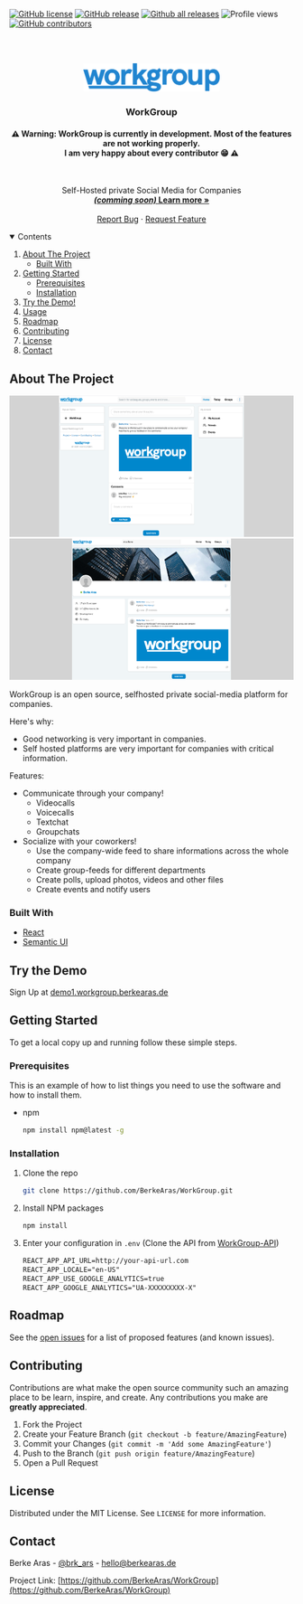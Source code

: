 [![GitHub license](https://img.shields.io/github/license/Naereen/StrapDown.js.svg)](https://github.com/BerkeAras/WorkGroup/blob/master/LICENSE)
[![GitHub release](https://img.shields.io/github/release/Naereen/StrapDown.js.svg)](https://github.com/BerkeAras/WorkGroup/releases/)
[![Github all releases](https://img.shields.io/github/downloads/Naereen/StrapDown.js/total.svg)](https://github.com/BerkeAras/WorkGroup/releases/)
![Profile views](https://gpvc.arturio.dev/BerkeAras)
[![GitHub contributors](https://img.shields.io/github/contributors/Naereen/StrapDown.js.svg)](https://GitHub.com/BerkeAras/WorkGroup/graphs/contributors/)

<!-- PROJECT LOGO -->

<br /><br />

<p align="center">
  <a href="https://github.com/othneildrew/Best-README-Template">
    <img src="https://raw.githubusercontent.com/BerkeAras/WorkGroup/main/src/static/logo.svg" alt="Logo" height="50">
  </a>

  <h3 align="center">WorkGroup</h3>

  <h4 align="center">⚠️ Warning: WorkGroup is currently in development. Most of the features are not working properly.<br><b>I am very happy about every contributor 😁</b> ⚠️</h4><br>

  <p align="center">
    Self-Hosted private Social Media for Companies
    <br />
    <a href="https://workgroup.berkearas.de/" target="_blank"><strong><i>(comming soon)</i> Learn more »</strong></a>
    <br />
    <br />
    <a href="https://github.com/BerkeAras/WorkGroup/issues/new?assignees=&labels=bug&template=bug_report.md&title=%5BBUG%5D%3A+">Report Bug</a>
    ·
    <a href="https://github.com/BerkeAras/WorkGroup/issues/new?assignees=&labels=feature+request&template=feature_request.md&title=%5BFEAT%5D%3A+">Request Feature</a>
  </p>
</p>

<!-- TABLE OF CONTENTS -->
<details open="open">
  <summary>Contents</summary>
  <ol>
    <li>
      <a href="#about-the-project">About The Project</a>
      <ul>
        <li><a href="#built-with">Built With</a></li>
      </ul>
    </li>
    <li>
      <a href="#getting-started">Getting Started</a>
      <ul>
        <li><a href="#prerequisites">Prerequisites</a></li>
        <li><a href="#installation">Installation</a></li>
      </ul>
    </li>
    <li><a href="#try-the-demo">Try the Demo!</a></li>
    <li><a href="#usage">Usage</a></li>
    <li><a href="#roadmap">Roadmap</a></li>
    <li><a href="#contributing">Contributing</a></li>
    <li><a href="#license">License</a></li>
    <li><a href="#contact">Contact</a></li>
  </ol>
</details>

<!-- ABOUT THE PROJECT -->

## About The Project

<img src=".github/screenshot_1.png" style="width:100%;background:lightgrey;height:250px;object-fit:contain;">
<img src=".github/screenshot_2.png" style="width:100%;background:lightgrey;height:250px;object-fit:contain;">

WorkGroup is an open source, selfhosted private social-media platform for companies.

Here's why:

-   Good networking is very important in companies.
-   Self hosted platforms are very important for companies with critical information.

Features:

- Communicate through your company!
    -   Videocalls
    -   Voicecalls
    -   Textchat
    -   Groupchats
- Socialize with your coworkers!
    -   Use the company-wide feed to share informations across the whole company
    -   Create group-feeds for different departments
    -   Create polls, upload photos, videos and other files
    -   Create events and notify users

### Built With

-   [React](https://reactjs.org/)
-   [Semantic UI](https://semantic-ui.com/)


<!-- Try the Demo -->
## Try the Demo

Sign Up at [demo1.workgroup.berkearas.de](https://demo1.workgroup.berkearas.de/)

<!-- GETTING STARTED -->

## Getting Started

To get a local copy up and running follow these simple steps.

### Prerequisites

This is an example of how to list things you need to use the software and how to install them.

-   npm
    ```sh
    npm install npm@latest -g
    ```

### Installation

1. Clone the repo
    ```sh
    git clone https://github.com/BerkeAras/WorkGroup.git
    ```
2. Install NPM packages
    ```sh
    npm install
    ```
3. Enter your configuration in `.env` (Clone the API from [WorkGroup-API](https://github.com/BerkeAras/WorkGroup-API))
    ```JS
    REACT_APP_API_URL=http://your-api-url.com
    REACT_APP_LOCALE="en-US"
    REACT_APP_USE_GOOGLE_ANALYTICS=true
    REACT_APP_GOOGLE_ANALYTICS="UA-XXXXXXXXX-X"
    ```

<!-- ROADMAP -->

## Roadmap

See the [open issues](https://github.com/BerkeAras/WorkGroup/issues) for a list of proposed features (and known issues).

<!-- CONTRIBUTING -->

## Contributing

Contributions are what make the open source community such an amazing place to be learn, inspire, and create. Any contributions you make are **greatly appreciated**.

1. Fork the Project
2. Create your Feature Branch (`git checkout -b feature/AmazingFeature`)
3. Commit your Changes (`git commit -m 'Add some AmazingFeature'`)
4. Push to the Branch (`git push origin feature/AmazingFeature`)
5. Open a Pull Request

<!-- LICENSE -->

## License

Distributed under the MIT License. See `LICENSE` for more information.

<!-- CONTACT -->

## Contact

Berke Aras - [@brk_ars](http://instagram.com/brk_ars) - hello@berkearas.de

Project Link: [https://github.com/BerkeAras/WorkGroup](https://github.com/BerkeAras/WorkGroup)
